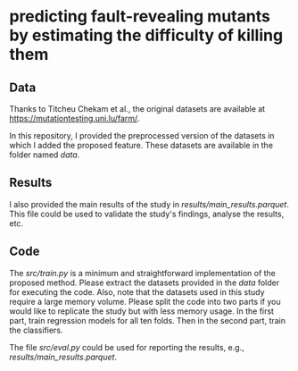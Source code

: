 # predicting fault-revealing mutants by estimating the difficulty of killing them

## Data

Thanks to Titcheu Chekam et al., the original datasets are available at   https://mutationtesting.uni.lu/farm/.

In this repository, I provided the preprocessed version of the datasets in which I added the proposed feature. These datasets are available in the folder named *data*.

## Results
I also provided the main results of the study in *results/main_results.parquet*. This file could be used to validate the study's findings, analyse the results, etc.

## Code
The *src/train.py* is a minimum and straightforward implementation of the proposed method. Please extract the datasets provided in the *data* folder for executing the code. Also, note that the datasets used in this study require a large memory volume. Please split the code into two parts if you would like to replicate the study but with less memory usage. In the first part, train regression models for all ten folds. Then in the second part, train the classifiers.

The file *src/eval.py* could be used for reporting the results, e.g., *results/main_results.parquet*.

 
